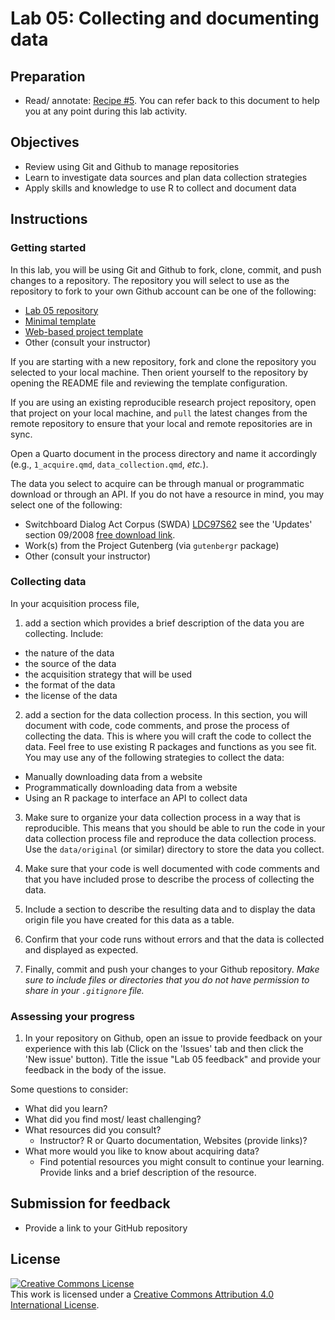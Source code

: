 # Lab 05: Collecting and documenting data

## Preparation

- Read/ annotate: [Recipe \#5](https://qtalr.github.io/qtalrkit/articles/recipe-5.html). You can refer back to this document to help you at any point during this lab activity.

## Objectives

- Review using Git and Github to manage repositories
- Learn to investigate data sources and plan data collection strategies
- Apply skills and knowledge to use R to collect and document data

## Instructions

### Getting started

In this lab, you will be using Git and Github to fork, clone, commit, and push changes to a repository. The repository you will select to use as the repository to fork to your own Github account can be one of the following:

- [Lab 05 repository](https://github.com/qtalr/lab-05)
- [Minimal template](https://github.com/qtalr/project)
- [Web-based project template](https://github.com/qtalr/project_web)
- Other (consult your instructor)

If you are starting with a new repository, fork and clone the repository you selected to your local machine. Then orient yourself to the repository by opening the README file and reviewing the template configuration.

If you are using an existing reproducible research project repository, open that project on your local machine, and `pull` the latest changes from the remote repository to ensure that your local and remote repositories are in sync.

Open a Quarto document in the process directory and name it accordingly (e.g., `1_acquire.qmd`, `data_collection.qmd`, *etc.*).

The data you select to acquire can be through manual or programmatic download or through an API. If you do not have a resource in mind, you may select one of the following:

- Switchboard Dialog Act Corpus (SWDA) [LDC97S62](https://catalog.ldc.upenn.edu/LDC97S62) see the 'Updates' section 09/2008 [free download link](https://catalog.ldc.upenn.edu/docs/LDC97S62/swb1_dialogact_annot.tar.gz).
- Work(s) from the Project Gutenberg (via `gutenbergr` package)
- Other (consult your instructor)

### Collecting data

In your acquisition process file,

1. add a section which provides a brief description of the data you are collecting. Include:

  - the nature of the data
  - the source of the data
  - the acquisition strategy that will be used
  - the format of the data
  - the license of the data

2. add a section for the data collection process. In this section, you will document with code, code comments, and prose the process of collecting the data. This is where you will craft the code to collect the data. Feel free to use existing R packages and functions as you see fit. You may use any of the following strategies to collect the data:

  - Manually downloading data from a website
  - Programmatically downloading data from a website
  - Using an R package to interface an API to collect data

3. Make sure to organize your data collection process in a way that is reproducible. This means that you should be able to run the code in your data collection process file and reproduce the data collection process. Use the `data/original` (or similar) directory to store the data you collect.

3. Make sure that your code is well documented with code comments and that you have included prose to describe the process of collecting the data.

4. Include a section to describe the resulting data and to display the data origin file you have created for this data as a table.

5. Confirm that your code runs without errors and that the data is collected and displayed as expected.

6. Finally, commit and push your changes to your Github repository. *Make sure to include files or directories that you do not have permission to share in your `.gitignore` file.*

### Assessing your progress

1. In your repository on Github, open an issue to provide feedback on your experience with this lab (Click on the 'Issues' tab and then click the 'New issue' button). Title the issue "Lab 05 feedback" and provide your feedback in the body of the issue.

Some questions to consider:

  - What did you learn?
  - What did you find most/ least challenging?
  - What resources did you consult?
    - Instructor? R or Quarto documentation, Websites (provide links)?
  - What more would you like to know about acquiring data?
    - Find potential resources you might consult to continue your learning. Provide links and a brief description of the resource.

## Submission for feedback

- Provide a link to your GitHub repository

## License

<a rel="license" href="http://creativecommons.org/licenses/by/4.0/"><img alt="Creative Commons License" style="border-width:0" src="https://i.creativecommons.org/l/by/4.0/88x31.png" /></a><br />This work is licensed under a <a rel="license" href="http://creativecommons.org/licenses/by/4.0/">Creative Commons Attribution 4.0 International License</a>.
